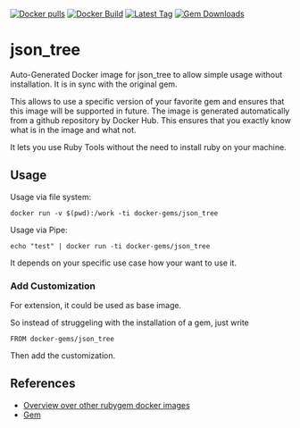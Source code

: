 [![Docker pulls](https://img.shields.io/docker/pulls/rubygem/json_tree.svg)](https://hub.docker.com/r/rubygem/json_tree/)
[![Docker Build](https://img.shields.io/docker/automated/rubygem/json_tree.svg)](https://hub.docker.com/r/rubygem/json_tree/)
[![Latest Tag](https://img.shields.io/github/tag/docker-rubygem/json_tree.svg)](https://hub.docker.com/r/rubygem/json_tree/)
[![Gem Downloads](https://img.shields.io/gem/dt/json_tree.svg)](https://rubygems.org/gems/json_tree/)
# json_tree

Auto-Generated Docker image for json_tree to allow simple usage without installation.
It is in sync with the original gem.

This allows to use a specific version of your favorite gem and ensures that this image will be supported in future.
The image is generated automatically from a github repository by Docker Hub.
This ensures that you exactly know what is in the image and what not.

It lets you use Ruby Tools without the need to install ruby on your machine.

## Usage

Usage via file system:

`docker run -v $(pwd):/work -ti docker-gems/json_tree`

Usage via Pipe:

`echo "test" | docker run -ti docker-gems/json_tree`

It depends on your specific use case how your want to use it.

### Add Customization

For extension, it could be used as base image.

So instead of struggeling with the installation of a gem, just write

`FROM docker-gems/json_tree`

Then add the customization.

## References

 - [Overview over other rubygem docker images](https://github.com/thinkbot/docker-rubygem)
 - [Gem](https://rubygems.org/gems/json_tree/)
